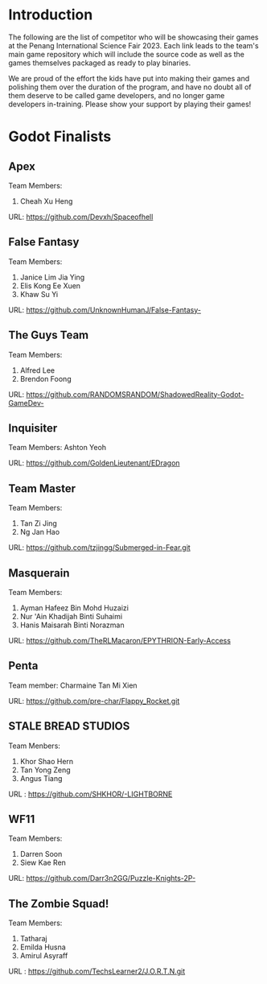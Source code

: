 # Introduction

The following are the list of competitor who will be showcasing their games at the Penang International Science Fair 2023. Each link leads to the team's main game repository which will include the source code as well as the games themselves packaged as ready to play binaries.

We are proud of the effort the kids have put into making their games and polishing them over the duration of the program, and have no doubt all of them deserve to be called game developers, and no longer game developers in-training. Please show your support by playing their games!

# Godot Finalists

## Apex

Team Members:

1. Cheah Xu Heng

URL: https://github.com/Devxh/Spaceofhell

## False Fantasy
Team Members:  

1. Janice Lim Jia Ying 
1. Elis Kong Ee Xuen
1. Khaw Su Yi

URL: https://github.com/UnknownHumanJ/False-Fantasy-

## The Guys Team
Team Members:

1. Alfred Lee
2. Brendon Foong

URL: https://github.com/RANDOMSRANDOM/ShadowedReality-Godot-GameDev-

## Inquisiter

Team Members: Ashton Yeoh

URL: https://github.com/GoldenLieutenant/EDragon

## Team Master

Team Members:  

1. Tan Zi Jing
1. Ng Jan Hao


URL: https://github.com/tzjingg/Submerged-in-Fear.git

## Masquerain

Team Members: 

1. Ayman Hafeez Bin Mohd Huzaizi
1. Nur 'Ain Khadijah Binti Suhaimi
1. Hanis Maisarah Binti Norazman

URL: https://github.com/TheRLMacaron/EPYTHRION-Early-Access

## Penta

Team member: Charmaine Tan Mi Xien

URL: https://github.com/pre-char/Flappy_Rocket.git

## STALE BREAD STUDIOS

Team Menbers:

1. Khor Shao Hern
2. Tan Yong Zeng
3. Angus Tiang 

URL : https://github.com/SHKHOR/-LIGHTBORNE

## WF11

Team Members:

1. Darren Soon
2. Siew Kae Ren

URL: https://github.com/Darr3n2GG/Puzzle-Knights-2P-

## The Zombie Squad!

Team Members:  

1. Tatharaj  
1. Emilda Husna  
1. Amirul Asyraff


URL : https://github.com/TechsLearner2/J.O.R.T.N.git
